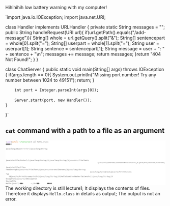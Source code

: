 Hihihihih low battery warning with my computer!

`import java.io.IOException;
import java.net.URI;

class Handler implements URLHandler {
    private static String messages = "";
    public String handleRequest(URI url){
        if(url.getPath().equals("/add-message")){
            String[] whole = url.getQuery().split("&");
            String[] sentencepart = whole[0].split("=");
            String[] userpart = whole[1].split("=");
            String user = userpart[1];
            String sentence = sentencepart[1];
            String message = user + ": " + sentence + "\n";
            messages += message;
            return messages;
        }return "404 Not Found!";
    }
}

class ChatServer {
    public static void main(String[] args) throws IOException {
        if(args.length == 0){
            System.out.println("Missing port number! Try any number between 1024 to 49151");
            return;
        }

        int port = Integer.parseInt(args[0]);

        Server.start(port, new Handler());
    }
}`


## `cat` command with a path to a file as an argument
![Image](cathello.png)
The working directory is still lecture1;
It displays the contents of files. Therefore it displays `Hello.class` in details as output;
The output is not an error.













